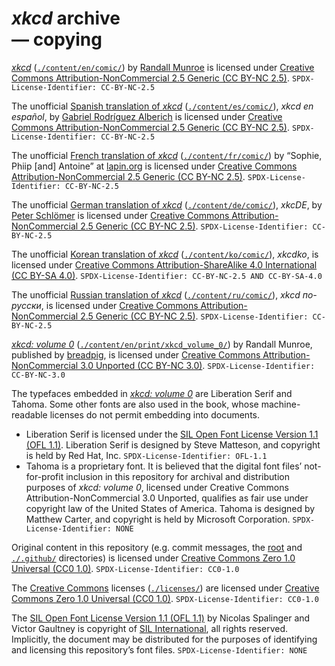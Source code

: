 # _xkcd_ archive<br>&mdash;&nbsp;copying

[_xkcd_](https://xkcd.com/) ([`./content/en/comic/`](./content/en/comic/)) by [Randall Munroe](https://en.wikipedia.org/wiki/Randall_Munroe) is licensed under [Creative Commons Attribution-NonCommercial&nbsp;2.5 Generic (CC&nbsp;BY-NC&nbsp;2.5)](./licenses/CC-BY-NC-2.5.md). `SPDX-License-Identifier: CC-BY-NC-2.5`

The unofficial [Spanish translation of _xkcd_](https://es.xkcd.com/) ([`./content/es/comic/`](./content/es/comic/)), _xkcd en español_, by [Gabriel Rodríguez Alberich](https://gabi.is/) is licensed under [Creative Commons Attribution-NonCommercial&nbsp;2.5 Generic (CC&nbsp;BY-NC&nbsp;2.5)](./licenses/CC-BY-NC-2.5.md). `SPDX-License-Identifier: CC-BY-NC-2.5`

The unofficial [French translation of _xkcd_](https://web.archive.org/web/20230415184416/https://xkcd.lapin.org/) ([`./content/fr/comic/`](./content/fr/comic/)) by “Sophie, Phiip [and] Antoine” at [lapin.org](https://lapin.org/) is licensed under [Creative Commons Attribution-NonCommercial&nbsp;2.5 Generic (CC&nbsp;BY-NC&nbsp;2.5)](./licenses/CC-BY-NC-2.5.md). `SPDX-License-Identifier: CC-BY-NC-2.5`

The unofficial [German translation of _xkcd_](https://xkcde.dapete.net/) ([`./content/de/comic/`](./content/de/comic/)), _xkcDE_, by [Peter Schlömer](https://dapete.net/) is licensed under [Creative Commons Attribution-NonCommercial&nbsp;2.5 Generic (CC&nbsp;BY-NC&nbsp;2.5)](./licenses/CC-BY-NC-2.5.md). `SPDX-License-Identifier: CC-BY-NC-2.5`

The unofficial [Korean translation of _xkcd_](https://web.archive.org/web/20221127111821/https://xkcdko.com/) ([`./content/ko/comic/`](./content/ko/comic/)), _xkcdko_, is licensed under [Creative Commons Attribution-ShareAlike&nbsp;4.0 International (CC&nbsp;BY-SA&nbsp;4.0)](./licenses/CC-BY-SA-4.0.md). `SPDX-License-Identifier: CC-BY-NC-2.5 AND CC-BY-SA-4.0`

The unofficial [Russian translation of _xkcd_](https://xkcd.ru/) ([`./content/ru/comic/`](./content/ru/comic/)), _xkcd по-русски_, is licensed under [Creative Commons Attribution-NonCommercial&nbsp;2.5 Generic (CC&nbsp;BY-NC&nbsp;2.5)](./licenses/CC-BY-NC-2.5.md). `SPDX-License-Identifier: CC-BY-NC-2.5`

[_xkcd: volume&nbsp;0_](https://openlibrary.org/works/OL17379456W/xkcd) ([`./content/en/print/xkcd_volume_0/`](./content/en/print/xkcd_volume_0/)) by Randall Munroe, published by [breadpig](https://breadpig.myshopify.com/), is licensed under [Creative Commons Attribution-NonCommercial&nbsp;3.0 Unported (CC&nbsp;BY-NC&nbsp;3.0)](./licenses/CC-BY-NC-3.0.md). `SPDX-License-Identifier: CC-BY-NC-3.0`

The typefaces embedded in [_xkcd: volume&nbsp;0_](./content/en/print/xkcd_volume_0/) are Liberation Serif and Tahoma. Some other fonts are also used in the book, whose machine-readable licenses do not permit embedding into documents.

* Liberation Serif is licensed under the [SIL Open Font License Version&nbsp;1.1 (OFL&nbsp;1.1)](./licenses/OFL-1.1.md). Liberation Serif is designed by Steve Matteson, and copyright is held by Red Hat, Inc. `SPDX-License-Identifier: OFL-1.1`
* Tahoma is a proprietary font. It is believed that the digital font files’ not-for-profit inclusion in this repository for archival and distribution purposes of _xkcd: volume&nbsp;0_, licensed under Creative Commons Attribution-NonCommercial&nbsp;3.0 Unported, qualifies as fair use under copyright law of the United States of America. Tahoma is designed by Matthew Carter, and copyright is held by Microsoft Corporation. `SPDX-License-Identifier: NONE`

Original content in this repository (e.g. commit messages, the [root](./) and [`./.github/`](./.github/) directories) is licensed under [Creative Commons Zero&nbsp;1.0 Universal (CC0&nbsp;1.0)](./licenses/CC0-1.0.md). `SPDX-License-Identifier: CC0-1.0`

The [Creative Commons](https://creativecommons.org/) licenses ([`./licenses/`](./licenses/)) are licensed under [Creative Commons Zero&nbsp;1.0 Universal (CC0&nbsp;1.0)](./licenses/CC0-1.0.md). `SPDX-License-Identifier: CC0-1.0`

The [SIL Open Font License Version&nbsp;1.1 (OFL&nbsp;1.1)](./licenses/OFL-1.1.md) by Nicolas Spalinger and Victor Gaultney is copyright of [SIL International](https://www.sil.org/), all rights reserved. Implicitly, the document may be distributed for the purposes of identifying and licensing this repository’s font files. `SPDX-License-Identifier: NONE`
